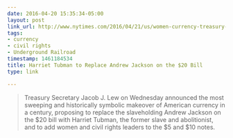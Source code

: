 ```yaml
---
date: 2016-04-20 15:35:34-05:00
layout: post
link_url: http://www.nytimes.com/2016/04/21/us/women-currency-treasury-harriet-tubman.html
tags:
- currency
- civil rights
- Underground Railroad
timestamp: 1461184534
title: Harriet Tubman to Replace Andrew Jackson on the $20 Bill
type: link

---
```

> Treasury Secretary Jacob J. Lew on Wednesday announced the most sweeping and historically symbolic makeover of American currency in a century, proposing to replace the slaveholding Andrew Jackson on the $20 bill with Harriet Tubman, the former slave and abolitionist, and to add women and civil rights leaders to the $5 and $10 notes.